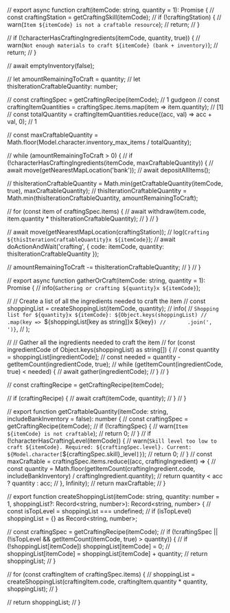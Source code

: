 // export async function craft(itemCode: string, quantity = 1): Promise<void> {
//   const craftingStation = getCraftingSkill(itemCode);
//   if (!craftingStation) {
//     warn(`Item ${itemCode} is not a craftable resource`);
//     return;
//   }

//   if (!characterHasCraftingIngredients(itemCode, quantity, true)) {
//     warn(`Not enough materials to craft ${itemCode} (bank + inventory)`);
//     return;
//   }

//   await emptyInventory(false);

//   let amountRemainingToCraft = quantity;
//   let thisIterationCraftableQuantity: number;

//   const craftingSpec = getCraftingRecipe(itemCode); // 1 gudgeon
//   const craftingItemQuantities = craftingSpec.items.map(item => item.quantity); // [1]
//   const totalQuantity = craftingItemQuantities.reduce((acc, val) => acc + val, 0); // 1

//   const maxCraftableQuantity = Math.floor(Model.character.inventory_max_items / totalQuantity);

//   while (amountRemainingToCraft > 0) {
//     if (!characterHasCraftingIngredients(itemCode, maxCraftableQuantity)) {
//       await move(getNearestMapLocation('bank'));
//       await depositAllItems();

//       thisIterationCraftableQuantity = Math.min(getCraftableQuantity(itemCode, true), maxCraftableQuantity);
//       thisIterationCraftableQuantity = Math.min(thisIterationCraftableQuantity, amountRemainingToCraft);

//       for (const item of craftingSpec.items) {
//         await withdraw(item.code, item.quantity * thisIterationCraftableQuantity);
//       }
//     }

//     await move(getNearestMapLocation(craftingStation));
//     log(`Crafting ${thisIterationCraftableQuantity}x ${itemCode}`);
//     await doActionAndWait('crafting', { code: itemCode, quantity: thisIterationCraftableQuantity });

//     amountRemainingToCraft -= thisIterationCraftableQuantity;
//   }
// }

// export async function gatherOrCraft(itemCode: string, quantity = 1): Promise<void> {
//   info(`Gathering or crafting ${quantity}x ${itemCode}`);

//   // Create a list of all the ingredients needed to craft the item
//   const shoppingList = createShoppingList(itemCode, quantity);
//   info(
//     `Shopping list for ${quantity}x ${itemCode}: ${Object.keys(shoppingList)
//       .map(key => `${shoppingList[key as string]}x ${key}`)
//       .join(', ')}`,
//   );

//   // Gather all the ingredients needed to craft the item
//   for (const ingredientCode of Object.keys(shoppingList) as string[]) {
//     const quantity = shoppingList[ingredientCode];
//     const needed = quantity - getItemCount(ingredientCode, true);
//     while (getItemCount(ingredientCode, true) < needed) {
//       await gather(ingredientCode);
//     }
//   }

//   const craftingRecipe = getCraftingRecipe(itemCode);

//   if (craftingRecipe) {
//     await craft(itemCode, quantity);
//   }
// }

// export function getCraftableQuantity(itemCode: string, includeBankInventory = false): number {
//   const craftingSpec = getCraftingRecipe(itemCode);
//   if (!craftingSpec) {
//     warn(`Item ${itemCode} is not craftable`);
//     return 0;
//   }
//   if (!characterHasCraftingLevel(itemCode)) {
//     warn(`Skill level too low to craft ${itemCode}. Required: ${craftingSpec.level}. Current: ${Model.character[`${craftingSpec.skill}_level`]}`);
//     return 0;
//   }
//   const maxCraftable = craftingSpec.items.reduce((acc, craftingIngredient) => {
//     const quantity = Math.floor(getItemCount(craftingIngredient.code, includeBankInventory) / craftingIngredient.quantity);
//     return quantity < acc ? quantity : acc;
//   }, Infinity);
//   return maxCraftable;
// }

// export function createShoppingList(itemCode: string, quantity: number = 1, shoppingList?: Record<string, number>): Record<string, number> {
//   const isTopLevel = shoppingList === undefined;
//   if (isTopLevel) shoppingList = {} as Record<string, number>;

//   const craftingSpec = getCraftingRecipe(itemCode);
//   if (!craftingSpec || (!isTopLevel && getItemCount(itemCode, true) > quantity)) {
//     if (!shoppingList[itemCode]) shoppingList[itemCode] = 0;
//     shoppingList[itemCode] = shoppingList[itemCode] + quantity;
//     return shoppingList;
//   }

//   for (const craftingItem of craftingSpec.items) {
//     shoppingList = createShoppingList(craftingItem.code, craftingItem.quantity * quantity, shoppingList);
//   }

//   return shoppingList;
// }
